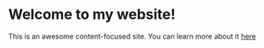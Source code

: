 # Welcome to my website!

This is an awesome content-focused site. You can learn more about it [here](/about)